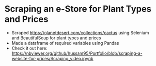 # Scraping an e-Store for Plant Types and Prices
- Scraped https://planetdesert.com/collections/cactus using Selenium and BeautifulSoup for plant types and prices
- Made a dataframe of required variables using Pandas  
- Check it out here: https://nbviewer.org/github/hussam95/Portfolio/blob/scraping-a-website-for-prices/Scraping_video.ipynb
